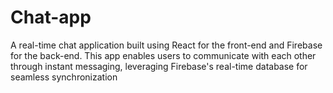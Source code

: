 # Chat-app
A real-time chat application built using React for the front-end and Firebase for the back-end. This app enables users to communicate with each other through instant messaging, leveraging Firebase's real-time database for seamless synchronization
